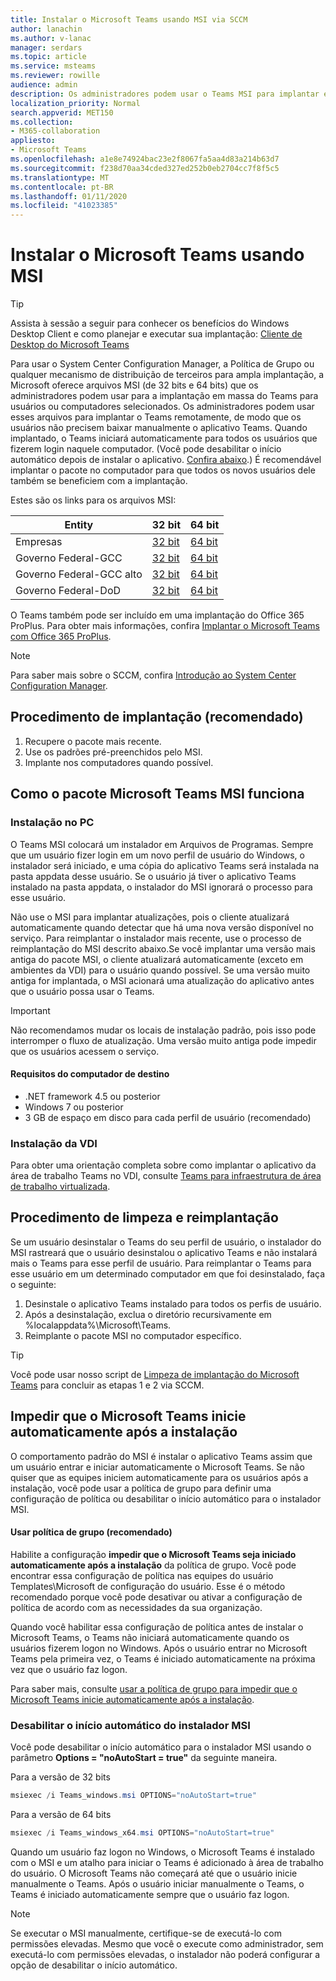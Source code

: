 ```yaml
---
title: Instalar o Microsoft Teams usando MSI via SCCM
author: lanachin
ms.author: v-lanac
manager: serdars
ms.topic: article
ms.service: msteams
ms.reviewer: rowille
audience: admin
description: Os administradores podem usar o Teams MSI para implantar em massa o Microsoft Teams para usuários ou computadores selecionados.
localization_priority: Normal
search.appverid: MET150
ms.collection:
- M365-collaboration
appliesto:
- Microsoft Teams
ms.openlocfilehash: a1e8e74924bac23e2f8067fa5aa4d83a214b63d7
ms.sourcegitcommit: f238d70aa34cded327ed252b0eb2704cc7f8f5c5
ms.translationtype: MT
ms.contentlocale: pt-BR
ms.lasthandoff: 01/11/2020
ms.locfileid: "41023385"
---
```

# <a name="install-microsoft-teams-using-msi"></a>Instalar o Microsoft Teams usando MSI

> [!Tip]
> Assista à sessão a seguir para conhecer os benefícios do Windows Desktop Client e como planejar e executar sua implantação: [Cliente de Desktop do Microsoft Teams](https://aka.ms/teams-clients)

Para usar o System Center Configuration Manager, a Política de Grupo ou qualquer mecanismo de distribuição de terceiros para ampla implantação, a Microsoft oferece arquivos MSI (de 32 bits e 64 bits) que os administradores podem usar para a implantação em massa do Teams para usuários ou computadores selecionados. Os administradores podem usar esses arquivos para implantar o Teams remotamente, de modo que os usuários não precisem baixar manualmente o aplicativo Teams. Quando implantado, o Teams iniciará automaticamente para todos os usuários que fizerem login naquele computador. (Você pode desabilitar o início automático depois de instalar o aplicativo. [Confira abaixo](#disable-auto-launch-for-the-msi-installer).) É recomendável implantar o pacote no computador para que todos os novos usuários dele também se beneficiem com a implantação.

Estes são os links para os arquivos MSI:


|Entity  |32 bit      |64 bit      |
|---------|---------|---------|
|Empresas     | [32 bit](https://teams.microsoft.com/downloads/desktopurl?env=production&plat=windows&managedInstaller=true&download=true)        | [64 bit](https://teams.microsoft.com/downloads/desktopurl?env=production&plat=windows&arch=x64&managedInstaller=true&download=true)       |
|Governo Federal-GCC     | [32 bit](https://teams.microsoft.com/downloads/desktopurl?env=production&plat=windows&managedInstaller=true&ring=general_gcc&download=true)       | [64 bit](https://teams.microsoft.com/downloads/desktopurl?env=production&plat=windows&arch=x64&managedInstaller=true&ring=general_gcc&download=true)        |
|Governo Federal-GCC alto    | [32 bit](https://gov.teams.microsoft.us/downloads/desktopurl?env=production&plat=windows&managedInstaller=true&download=true)         | [64 bit](https://gov.teams.microsoft.us/downloads/desktopurl?env=production&plat=windows&arch=x64&managedInstaller=true&download=true)        |
|Governo Federal-DoD     | [32 bit](https://dod.teams.microsoft.us/downloads/desktopurl?env=production&plat=windows&managedInstaller=true&download=true)        | [64 bit](https://dod.teams.microsoft.us/downloads/desktopurl?env=production&plat=windows&arch=x64&managedInstaller=true&download=true)        |

O Teams também pode ser incluído em uma implantação do Office 365 ProPlus. Para obter mais informações, confira [Implantar o Microsoft Teams com Office 365 ProPlus](https://docs.microsoft.com/deployoffice/teams-install).

> [!Note]
> Para saber mais sobre o SCCM, confira [Introdução ao System Center Configuration Manager](https://docs.microsoft.com/sccm/core/understand/introduction).

## <a name="deployment-procedure-recommended"></a>Procedimento de implantação (recomendado)

1. Recupere o pacote mais recente.
2. Use os padrões pré-preenchidos pelo MSI.
3. Implante nos computadores quando possível.

## <a name="how-the-microsoft-teams-msi-package-works"></a>Como o pacote Microsoft Teams MSI funciona

### <a name="pc-installation"></a>Instalação no PC

O Teams MSI colocará um instalador em Arquivos de Programas. Sempre que um usuário fizer login em um novo perfil de usuário do Windows, o instalador será iniciado, e uma cópia do aplicativo Teams será instalada na pasta appdata desse usuário. Se o usuário já tiver o aplicativo Teams instalado na pasta appdata, o instalador do MSI ignorará o processo para esse usuário.

Não use o MSI para implantar atualizações, pois o cliente atualizará automaticamente quando detectar que há uma nova versão disponível no serviço. Para reimplantar o instalador mais recente, use o processo de reimplantação do MSI descrito abaixo.Se você implantar uma versão mais antiga do pacote MSI, o cliente atualizará automaticamente (exceto em ambientes da VDI) para o usuário quando possível. Se uma versão muito antiga for implantada, o MSI acionará uma atualização do aplicativo antes que o usuário possa usar o Teams.

> [!Important]
> Não recomendamos mudar os locais de instalação padrão, pois isso pode interromper o fluxo de atualização. Uma versão muito antiga pode impedir que os usuários acessem o serviço.

#### <a name="target-computer-requirements"></a>Requisitos do computador de destino

- .NET framework 4.5 ou posterior
- Windows 7 ou posterior
- 3 GB de espaço em disco para cada perfil de usuário (recomendado)

### <a name="vdi-installation"></a>Instalação da VDI

Para obter uma orientação completa sobre como implantar o aplicativo da área de trabalho Teams no VDI, consulte [Teams para infraestrutura de área de trabalho virtualizada](teams-for-vdi.md).

## <a name="clean-up-and-redeployment-procedure"></a>Procedimento de limpeza e reimplantação

Se um usuário desinstalar o Teams do seu perfil de usuário, o instalador do MSI rastreará que o usuário desinstalou o aplicativo Teams e não instalará mais o Teams para esse perfil de usuário. Para reimplantar o Teams para esse usuário em um determinado computador em que foi desinstalado, faça o seguinte:

1. Desinstale o aplicativo Teams instalado para todos os perfis de usuário.
2. Após a desinstalação, exclua o diretório recursivamente em %localappdata%\Microsoft\Teams\.
3. Reimplante o pacote MSI no computador específico.

> [!TIP]
> Você pode usar nosso script de [Limpeza de implantação do Microsoft Teams](scripts/Powershell-script-teams-deployment-clean-up.md) para concluir as etapas 1 e 2 via SCCM.

## <a name="prevent-teams-from-starting-automatically-after-installation"></a>Impedir que o Microsoft Teams inicie automaticamente após a instalação

O comportamento padrão do MSI é instalar o aplicativo Teams assim que um usuário entrar e iniciar automaticamente o Microsoft Teams. Se não quiser que as equipes iniciem automaticamente para os usuários após a instalação, você pode usar a política de grupo para definir uma configuração de política ou desabilitar o início automático para o instalador MSI.

#### <a name="use-group-policy-recommended"></a>Usar política de grupo (recomendado)

Habilite a configuração **impedir que o Microsoft Teams seja iniciado automaticamente após a instalação** da política de grupo. Você pode encontrar essa configuração de política nas equipes do usuário Templates\Microsoft de configuração do usuário. Esse é o método recomendado porque você pode desativar ou ativar a configuração de política de acordo com as necessidades da sua organização.

Quando você habilitar essa configuração de política antes de instalar o Microsoft Teams, o Teams não iniciará automaticamente quando os usuários fizerem logon no Windows. Após o usuário entrar no Microsoft Teams pela primeira vez, o Teams é iniciado automaticamente na próxima vez que o usuário faz logon.

Para saber mais, consulte [usar a política de grupo para impedir que o Microsoft Teams inicie automaticamente após a instalação](https://docs.microsoft.com/deployoffice/teams-install#use-group-policy-to-prevent-microsoft-teams-from-starting-automatically-after-installation).

### <a name="disable-auto-launch-for-the-msi-installer"></a>Desabilitar o início automático do instalador MSI

Você pode desabilitar o início automático para o instalador MSI usando o parâmetro **Options = "noAutoStart = true"** da seguinte maneira.  

Para a versão de 32 bits
```PowerShell
msiexec /i Teams_windows.msi OPTIONS="noAutoStart=true"
```
Para a versão de 64 bits
```PowerShell
msiexec /i Teams_windows_x64.msi OPTIONS="noAutoStart=true"
```

Quando um usuário faz logon no Windows, o Microsoft Teams é instalado com o MSI e um atalho para iniciar o Teams é adicionado à área de trabalho do usuário. O Microsoft Teams não começará até que o usuário inicie manualmente o Teams. Após o usuário iniciar manualmente o Teams, o Teams é iniciado automaticamente sempre que o usuário faz logon.

> [!Note]
> Se executar o MSI manualmente, certifique-se de executá-lo com permissões elevadas. Mesmo que você o execute como administrador, sem executá-lo com permissões elevadas, o instalador não poderá configurar a opção de desabilitar o início automático.
